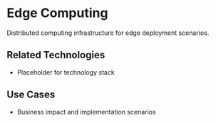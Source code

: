 # Edge Computing

Distributed computing infrastructure for edge deployment scenarios.

## Related Technologies
- Placeholder for technology stack

## Use Cases
- Business impact and implementation scenarios
